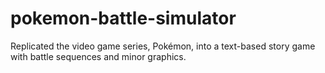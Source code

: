 # pokemon-battle-simulator
Replicated the video game series, Pokémon, into a text-based story game with battle sequences and minor graphics.
